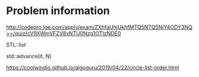 # Problem information

<http://codepro.lge.com/apply/exam/ZXhfaUhjUkhfMTQ5NTQ5NjY4ODY3NQ==/quiz/cV9XWmVFZV8xNTU0Nzg1OTIzNDE0>

STL::list

std::advance(it, N)

<https://coolwindjo.github.io/algoguru/2019/04/22/circle-list-order.html>
